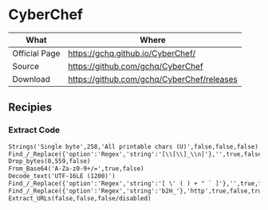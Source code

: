 # CyberChef

| What          | Where                                                                |
|---------------|----------------------------------------------------------------------|
| Official Page | <https://gchq.github.io/CyberChef/>                                                   |
| Source        | <https://github.com/gchq/CyberChef>                                       |
| Download      | <https://github.com/gchq/CyberChef/releases>                              |

## Recipies

### Extract Code

```txt
Strings('Single byte',258,'All printable chars (U)',false,false,false)
Find_/_Replace({'option':'Regex','string':'[\\[\\]_\\n]'},'',true,false,true,false)
Drop_bytes(0,559,false)
From_Base64('A-Za-z0-9+/=',true,false)
Decode_text('UTF-16LE (1200)')
Find_/_Replace({'option':'Regex','string':'[ \' ( ) + " ` ]'},'',true,false,true,false)
Find_/_Replace({'option':'Regex','string':'b2H_'},'http',true,false,true,false)
Extract_URLs(false,false,false/disabled)
```
